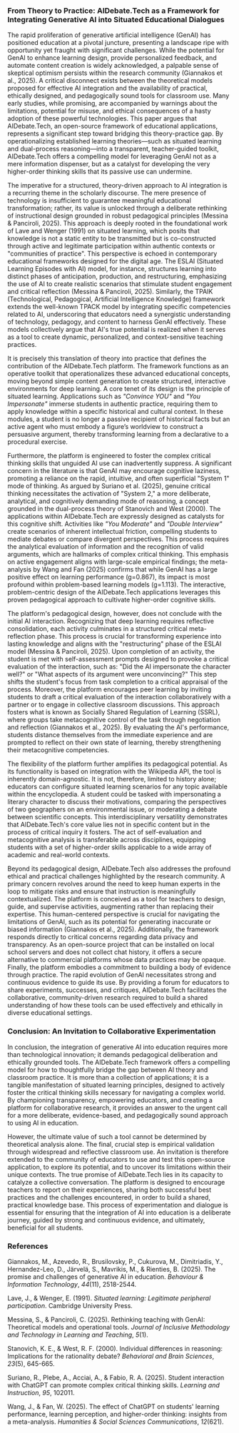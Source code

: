 ### **From Theory to Practice: AIDebate.Tech as a Framework for Integrating Generative AI into Situated Educational Dialogues**

The rapid proliferation of generative artificial intelligence (GenAI) has positioned education at a pivotal juncture, presenting a landscape ripe with opportunity yet fraught with significant challenges. While the potential for GenAI to enhance learning design, provide personalized feedback, and automate content creation is widely acknowledged, a palpable sense of skeptical optimism persists within the research community (Giannakos et al., 2025). A critical disconnect exists between the theoretical models proposed for effective AI integration and the availability of practical, ethically designed, and pedagogically sound tools for classroom use. Many early studies, while promising, are accompanied by warnings about the limitations, potential for misuse, and ethical consequences of a hasty adoption of these powerful technologies. This paper argues that AIDebate.Tech, an open-source framework of educational applications, represents a significant step toward bridging this theory-practice gap. By operationalizing established learning theories—such as situated learning and dual-process reasoning—into a transparent, teacher-guided toolkit, AIDebate.Tech offers a compelling model for leveraging GenAI not as a mere information dispenser, but as a catalyst for developing the very higher-order thinking skills that its passive use can undermine.

The imperative for a structured, theory-driven approach to AI integration is a recurring theme in the scholarly discourse. The mere presence of technology is insufficient to guarantee meaningful educational transformation; rather, its value is unlocked through a deliberate rethinking of instructional design grounded in robust pedagogical principles (Messina & Panciroli, 2025). This approach is deeply rooted in the foundational work of Lave and Wenger (1991) on situated learning, which posits that knowledge is not a static entity to be transmitted but is co-constructed through active and legitimate participation within authentic contexts or "communities of practice". This perspective is echoed in contemporary educational frameworks designed for the digital age. The ESLAI (Situated Learning Episodes with AI) model, for instance, structures learning into distinct phases of anticipation, production, and restructuring, emphasizing the use of AI to create realistic scenarios that stimulate student engagement and critical reflection (Messina & Panciroli, 2025). Similarly, the TPAIK (Technological, Pedagogical, Artificial Intelligence Knowledge) framework extends the well-known TPACK model by integrating specific competencies related to AI, underscoring that educators need a synergistic understanding of technology, pedagogy, and content to harness GenAI effectively. These models collectively argue that AI's true potential is realized when it serves as a tool to create dynamic, personalized, and context-sensitive teaching practices.

It is precisely this translation of theory into practice that defines the contribution of the AIDebate.Tech platform. The framework functions as an operative toolkit that operationalizes these advanced educational concepts, moving beyond simple content generation to create structured, interactive environments for deep learning. A core tenet of its design is the principle of situated learning. Applications such as *"Convince YOU"* and *"You Impersonate"* immerse students in authentic practice, requiring them to apply knowledge within a specific historical and cultural context. In these modules, a student is no longer a passive recipient of historical facts but an active agent who must embody a figure’s worldview to construct a persuasive argument, thereby transforming learning from a declarative to a procedural exercise.

Furthermore, the platform is engineered to foster the complex critical thinking skills that unguided AI use can inadvertently suppress. A significant concern in the literature is that GenAI may encourage cognitive laziness, promoting a reliance on the rapid, intuitive, and often superficial "System 1" mode of thinking. As argued by Suriano et al. (2025), genuine critical thinking necessitates the activation of "System 2," a more deliberate, analytical, and cognitively demanding mode of reasoning, a concept grounded in the dual-process theory of Stanovich and West (2000). The applications within AIDebate.Tech are expressly designed as catalysts for this cognitive shift. Activities like *"You Moderate"* and *"Double Interview"* create scenarios of inherent intellectual friction, compelling students to mediate debates or compare divergent perspectives. This process requires the analytical evaluation of information and the recognition of valid arguments, which are hallmarks of complex critical thinking. This emphasis on active engagement aligns with large-scale empirical findings; the meta-analysis by Wang and Fan (2025) confirms that while GenAI has a large positive effect on learning performance (g=0.867), its impact is most profound within problem-based learning models (g=1.113). The interactive, problem-centric design of the AIDebate.Tech applications leverages this proven pedagogical approach to cultivate higher-order cognitive skills.

The platform's pedagogical design, however, does not conclude with the initial AI interaction. Recognizing that deep learning requires reflective consolidation, each activity culminates in a structured critical meta-reflection phase. This process is crucial for transforming experience into lasting knowledge and aligns with the "restructuring" phase of the ESLAI model (Messina & Panciroli, 2025). Upon completion of an activity, the student is met with self-assessment prompts designed to provoke a critical evaluation of the interaction, such as: "Did the AI impersonate the character well?" or "What aspects of its argument were unconvincing?" This step shifts the student's focus from task completion to a critical appraisal of the process. Moreover, the platform encourages peer learning by inviting students to draft a critical evaluation of the interaction collaboratively with a partner or to engage in collective classroom discussions. This approach fosters what is known as Socially Shared Regulation of Learning (SSRL), where groups take metacognitive control of the task through negotiation and reflection (Giannakos et al., 2025). By evaluating the AI's performance, students distance themselves from the immediate experience and are prompted to reflect on their own state of learning, thereby strengthening their metacognitive competencies.

The flexibility of the platform further amplifies its pedagogical potential. As its functionality is based on integration with the Wikipedia API, the tool is inherently domain-agnostic. It is not, therefore, limited to history alone; educators can configure situated learning scenarios for any topic available within the encyclopedia. A student could be tasked with impersonating a literary character to discuss their motivations, comparing the perspectives of two geographers on an environmental issue, or moderating a debate between scientific concepts. This interdisciplinary versatility demonstrates that AIDebate.Tech's core value lies not in specific content but in the process of critical inquiry it fosters. The act of self-evaluation and metacognitive analysis is transferable across disciplines, equipping students with a set of higher-order skills applicable to a wide array of academic and real-world contexts.

Beyond its pedagogical design, AIDebate.Tech also addresses the profound ethical and practical challenges highlighted by the research community. A primary concern revolves around the need to keep human experts in the loop to mitigate risks and ensure that instruction is meaningfully contextualized. The platform is conceived as a tool for teachers to design, guide, and supervise activities, augmenting rather than replacing their expertise. This human-centered perspective is crucial for navigating the limitations of GenAI, such as its potential for generating inaccurate or biased information (Giannakos et al., 2025). Additionally, the framework responds directly to critical concerns regarding data privacy and transparency. As an open-source project that can be installed on local school servers and does not collect chat history, it offers a secure alternative to commercial platforms whose data practices may be opaque. Finally, the platform embodies a commitment to building a body of evidence through practice. The rapid evolution of GenAI necessitates strong and continuous evidence to guide its use. By providing a forum for educators to share experiments, successes, and critiques, AIDebate.Tech facilitates the collaborative, community-driven research required to build a shared understanding of how these tools can be used effectively and ethically in diverse educational settings.

### **Conclusion: An Invitation to Collaborative Experimentation**

In conclusion, the integration of generative AI into education requires more than technological innovation; it demands pedagogical deliberation and ethically grounded tools. The AIDebate.Tech framework offers a compelling model for how to thoughtfully bridge the gap between AI theory and classroom practice. It is more than a collection of applications; it is a tangible manifestation of situated learning principles, designed to actively foster the critical thinking skills necessary for navigating a complex world. By championing transparency, empowering educators, and creating a platform for collaborative research, it provides an answer to the urgent call for a more deliberate, evidence-based, and pedagogically sound approach to using AI in education.

However, the ultimate value of such a tool cannot be determined by theoretical analysis alone. The final, crucial step is empirical validation through widespread and reflective classroom use. An invitation is therefore extended to the community of educators to use and test this open-source application, to explore its potential, and to uncover its limitations within their unique contexts. The true promise of AIDebate.Tech lies in its capacity to catalyze a collective conversation. The platform is designed to encourage teachers to report on their experiences, sharing both successful best practices and the challenges encountered, in order to build a shared, practical knowledge base. This process of experimentation and dialogue is essential for ensuring that the integration of AI into education is a deliberate journey, guided by strong and continuous evidence, and ultimately, beneficial for all students. 

### **References**

Giannakos, M., Azevedo, R., Brusilovsky, P., Cukurova, M., Dimitriadis, Y., Hernandez-Leo, D., Järvelä, S., Mavrikis, M., & Rienties, B. (2025). The promise and challenges of generative AI in education. *Behaviour & Information Technology*, *44*(11), 2518-2544.

Lave, J., & Wenger, E. (1991). *Situated learning: Legitimate peripheral participation*. Cambridge University Press.

Messina, S., & Panciroli, C. (2025). Rethinking teaching with GenAI: Theoretical models and operational tools. *Journal of Inclusive Methodology and Technology in Learning and Teaching*, *5*(1).

Stanovich, K. E., & West, R. F. (2000). Individual differences in reasoning: Implications for the rationality debate? *Behavioral and Brain Sciences*, *23*(5), 645-665.

Suriano, R., Plebe, A., Acciai, A., & Fabio, R. A. (2025). Student interaction with ChatGPT can promote complex critical thinking skills. *Learning and Instruction*, *95*, 102011\.

Wang, J., & Fan, W. (2025). The effect of ChatGPT on students' learning performance, learning perception, and higher-order thinking: insights from a meta-analysis. *Humanities & Social Sciences Communications*, *12*(621).